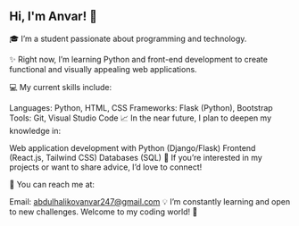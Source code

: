 ## Hi, I'm Anvar! 👋
🎓 I’m a student passionate about programming and technology.

✨ Right now, I’m learning Python and front-end development to create functional and visually appealing web applications.

💻 My current skills include:

Languages: Python, HTML, CSS
Frameworks: Flask (Python), Bootstrap
Tools: Git, Visual Studio Code
📈 In the near future, I plan to deepen my knowledge in:

Web application development with Python (Django/Flask)
Frontend (React.js, Tailwind CSS)
Databases (SQL)
🌟 If you’re interested in my projects or want to share advice, I’d love to connect!

📝 You can reach me at:

Email: abdulhalikovanvar247@gmail.com
💡 I’m constantly learning and open to new challenges. Welcome to my coding world! 🚀
